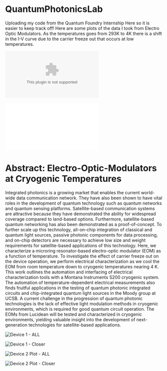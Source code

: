 # QuantumPhotonicsLab

Uploading my code from the Quantum Foundry Internship Here so it is easier to keep track off!
Here are some plots of the data I took from Electro Optic Modulators. As the temperatures goes from 293K to 4K there is a shift in the I-V curve due to the carrier freeze out that occurs at low temperatures.

![Final Talk Slides](Final_Talk_Slides_Andrew_Yanez.pptx)

![Poster](Andrew_Yanez_QuantumFoundry_Poster_2023.pdf)

# Abstract: **Electro-Optic-Modulators at Cryogenic Temperatures**

Integrated photonics is a growing market that enables the current world-wide data communication network. They have also been shown to have vital roles in the development of quantum technology such as quantum networks and quantum sensing platforms. Satellite-based communication systems are attractive because they have demonstrated the ability for widespread coverage compared to land-based options. Furthermore, satellite-based quantum networking has also been demonstrated as a proof-of-concept. To further scale up this technology, all-on-chip integration of classical and quantum light sources, passive photonic components for data processing, and on-chip detectors are necessary to achieve low size and weight requirements for satellite-based applications of this technology. Here, we characterize a microring resonator-based electro-optic modulator (EOM) as a function of temperature. To investigate the effect of carrier freeze out on the device operation, we perform electrical characterization as we cool the EOM from room temperature down to cryogenic temperatures nearing 4 K. This work outlines the automation and interfacing of electrical characterization tools with a Montana Instruments S200 cryogenic system. The automation of temperature-dependent electrical measurements also finds fruitful applications in the testing of quantum photonic integrated circuits and chip-integrated quantum light sources in the Moody group at UCSB. A current challenge in the progression of quantum photonic technologies is the lack of effective light modulation methods in cryogenic environments, which is required for good quantum circuit operation. The EOMs from Lucidean will be tested and characterized in cryogenic environments, yielding valuable insight into the development of next-generation technologies for satellite-based applications. 

![Device 1 - ALL](https://github.com/YanezAndrew/QuantumPhotonicsLab/assets/111101364/7748466c-b8af-43f7-8ee7-f2e2bf6b15cc)


![Device 1 - Closer](https://github.com/YanezAndrew/QuantumPhotonicsLab/assets/111101364/f9450a41-3e1a-420d-9bdc-47219c80b321)


![Device 2 Plot - ALL](https://github.com/YanezAndrew/QuantumPhotonicsLab/assets/111101364/f75a3d6c-405e-4253-be1f-20a6a7471888)


![Device 2 Plot - Closer](https://github.com/YanezAndrew/QuantumPhotonicsLab/assets/111101364/2ae2044e-a29b-425c-a107-0ffa08d827b2)

